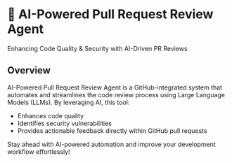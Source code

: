 # 🚀 AI-Powered Pull Request Review Agent
Enhancing Code Quality & Security with AI-Driven PR Reviews

## Overview
AI-Powered Pull Request Review Agent is a GitHub-integrated system that automates and streamlines the code review process using Large Language Models (LLMs). By leveraging AI, this tool:

- Enhances code quality
- Identifies security vulnerabilities
- Provides actionable feedback directly within GitHub pull requests

Stay ahead with AI-powered automation and improve your development workflow effortlessly!
